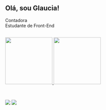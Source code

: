 ## Olá, sou Glaucia! 

<div>
 Contadora 
<div>
 Estudante de Front-End
<div>

</div>
  
  ##
 
<div> 

<div>
  <a href="https://github.com/GORSFox">
  <img height="150em" src="https://github-readme-stats.vercel.app/api?username=GORSFox&show_icons=true&theme=radical&include_all_commits=true&count_private=true"/>
  <img height="150em" src="https://github-readme-stats.vercel.app/api/top-langs/?username=GORSFox&show_icons=true&include_all_commits=true&count_private=true&layout=compact&langs_count=7&theme=radical"/>
</div>
<div style="display: inline_block"><br>
 
</div>
  
  ##
 
<div> 
  <a href = "mailto:gors1315@gmail.com"><img src="https://img.shields.io/badge/-Gmail-%23333?style=for-the-badge&logo=gmail&logoColor=white" target="_blank"></a>
  <a href="https://www.linkedin.com/in/glauciadeoliveirarapozodasilva/ target="_blank"><img src="https://img.shields.io/badge/-LinkedIn-%230077B5?style=for-the-badge&logo=linkedin&logoColor=white" target="_blank"></a> 
  
  
